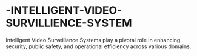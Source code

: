 # -INTELLIGENT-VIDEO-SURVILLIENCE-SYSTEM
Intelligent Video Surveillance Systems play a pivotal role in enhancing security, public safety, and  operational efficiency across various domains.
